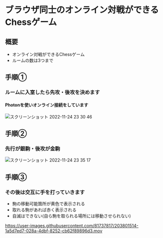 # ブラウザ同士のオンライン対戦ができるChessゲーム

## 概要
- オンライン対戦ができるChessゲーム
- ルームの数は3つまで

## 手順①
### ルームに入室したら先攻・後攻を決めます
#### Photonを使いオンライン接続をしています
![スクリーンショット 2022-11-24 23 30 46](https://user-images.githubusercontent.com/81737817/203808557-fa91983b-9012-4165-b21d-a4c2dff7fdc2.png)

## 手順②
### 先行が銀駒・後攻が金駒
![スクリーンショット 2022-11-24 23 35 17](https://user-images.githubusercontent.com/81737817/203809450-5f73d321-90c4-4d09-8416-eaa8c9c6fefa.png)

## 手順③
### その後は交互に手を打っていきます
- 駒の移動可能箇所が黄色で表示される
- 取れる駒があれば赤く表示される
- 自滅はできない(自ら駒を取られる場所には移動させられない)


https://user-images.githubusercontent.com/81737817/203801514-1a5d7ed7-028a-4dbf-8252-cb62f89896d3.mov




